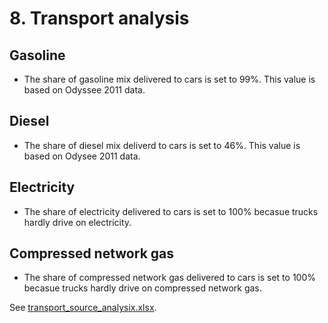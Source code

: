 # 8. Transport analysis


## Gasoline

- The share of gasoline mix delivered to cars is set to 99%. This value is based on Odyssee 2011 data.


## Diesel

- The share of diesel mix deliverd to cars is set to 46%. This value is based on Odysee 2011 data.


## Electricity

- The share of electricity delivered to cars is set to 100% becasue trucks hardly drive on electricity.


## Compressed network gas

- The share of compressed network gas delivered to cars is set to 100% becasue trucks hardly drive on compressed network gas.


See [transport_source_analysix.xlsx](../../eu/2012/8_transport/transport_source_analysis.xlsx).